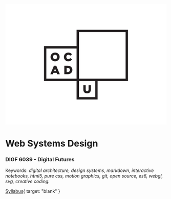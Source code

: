![](logo.png)

# Web Systems Design
### DIGF 6039 - Digital Futures

Keywords: *digital architecture, design systems, markdown, interactive notebooks, html5, pure css, motion graphics, git, open source, es6, webgl, svg, creative coding.*

[Syllabus](https://ocadu-web.github.io/syllabus.pdf){ target: "blank" }






